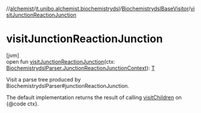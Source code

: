 //[alchemist](../../../index.md)/[it.unibo.alchemist.biochemistrydsl](../index.md)/[BiochemistrydslBaseVisitor](index.md)/[visitJunctionReactionJunction](visit-junction-reaction-junction.md)

# visitJunctionReactionJunction

[jvm]\
open fun [visitJunctionReactionJunction](visit-junction-reaction-junction.md)(ctx: [BiochemistrydslParser.JunctionReactionJunctionContext](../-biochemistrydsl-parser/-junction-reaction-junction-context/index.md)): [T](../../it.unibo.alchemist.model.implementations.conditions/-generic-molecule-present/index.md)

Visit a parse tree produced by BiochemistrydslParser#junctionReactionJunction. 

The default implementation returns the result of calling [visitChildren](index.md#668592954%2FFunctions%2F-267951372) on {@code ctx}.
